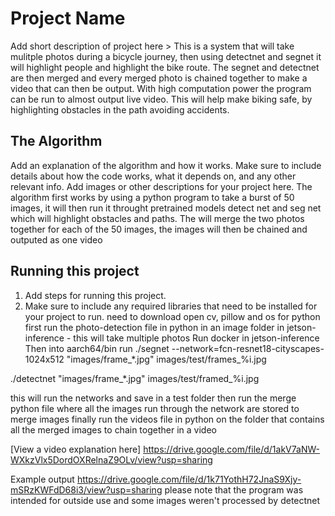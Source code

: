 # Project Name

 Add short description of project here > 
 This is a system that will take mulitple photos during a bicycle journey, then using detectnet and segnet it will highlight people and highlight the bike route. The segnet and detectnet are then merged and every merged photo is chained together to make a video that can then be output. With high computation power the program can be run to almost output live video. This will help make biking safe, by highlighting obstacles in the path avoiding accidents. 



## The Algorithm

Add an explanation of the algorithm and how it works. Make sure to include details about how the code works, what it depends on, and any other relevant info. Add images or other descriptions for your project here. 
The algorithm first works by using a python program to take a burst of 50 images, it will then run it throught pretrained models detect net and seg net which will highlight obstacles and paths. The will merge the two photos together for each of the 50 images, the images will then be chained and outputed as one video

## Running this project

1. Add steps for running this project.
2. Make sure to include any required libraries that need to be installed for your project to run.
need to download open cv, pillow and os for python
first run the photo-detection file in python in an image folder in jetson-inference - this will take multiple photos
Run docker in jetson-inference
Then into aarch64/bin run
./segnet --network=fcn-resnet18-cityscapes-1024x512 "images/frame_*.jpg" images/test/frames_%i.jpg


./detectnet "images/frame_*.jpg" images/test/framed_%i.jpg

this will run the networks and save in a test folder
then run the merge python file where all the images run through the network are stored to merge images
finally run the videos file in python on the folder that contains all the merged images to chain together in a video




[View a video explanation here] https://drive.google.com/file/d/1akV7aNW-WXkzVlx5DordOXRelnaZ9OLv/view?usp=sharing

Example output
https://drive.google.com/file/d/1k71YothH72JnaS9Xjy-mSRzKWFdD68i3/view?usp=sharing
please note that the program was intended for outside use and some images weren't processed by detectnet
